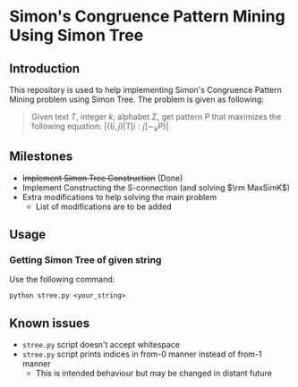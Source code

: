 # Simon's Congruence Pattern Mining Using Simon Tree

## Introduction
This repository is used to help implementing Simon's Congruence Pattern Mining problem using Simon Tree. The problem is given as following:  
> Given text $T$, integer $k$, alphabet $\Sigma$, get pattern $P$ that maximizes the following equation:
> $\lvert \lbrace (i,j) | T[i:j] \sim_k P \rbrace \rvert$

## Milestones
- ~~Implement Simon Tree Construction~~ (Done)
- Implement Constructing the S-connection (and solving $\rm MaxSimK$)
- Extra modifications to help solving the main problem
  - List of modifications are to be added

## Usage
### Getting Simon Tree of given string
Use the following command:  
```
python stree.py <your_string>
```

## Known issues
- `stree.py` script doesn't accept whitespace
- `stree.py` script prints indices in from-0 manner instead of from-1 manner
  - This is intended behaviour but may be changed in distant future
